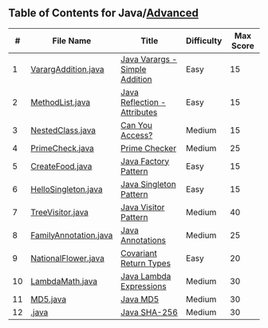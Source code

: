 ## Table of Contents for Java/[Advanced](https://www.hackerrank.com/domains/java?filters%5Bsubdomains%5D%5B%5D=java-advanced)

| #  | File Name                                      | Title                            | Difficulty | Max Score |
| -- | ---------------------------------------------- | -------------------------------- | ---------- | --------- |
| 1  | [VarargAddition.java](VarargAddition.java)     | [Java Varargs - Simple Addition] | Easy       | 15        |
| 2  | [MethodList.java](MethodList.java)             | [Java Reflection - Attributes]   | Easy       | 15        |
| 3  | [NestedClass.java](NestedClass.java)           | [Can You Access?]                | Medium     | 15        |
| 4  | [PrimeCheck.java](PrimeCheck.java)             | [Prime Checker]                  | Medium     | 25        |
| 5  | [CreateFood.java](CreateFood.java)             | [Java Factory Pattern]           | Easy       | 15        |
| 6  | [HelloSingleton.java](HelloSingleton.java)     | [Java Singleton Pattern]         | Easy       | 15        |
| 7  | [TreeVisitor.java](TreeVisitor.java)           | [Java Visitor Pattern]           | Medium     | 40        |
| 8  | [FamilyAnnotation.java](FamilyAnnotation.java) | [Java Annotations]               | Medium     | 25        |
| 9  | [NationalFlower.java](NationalFlower.java)     | [Covariant Return Types]         | Easy       | 20        |
| 10 | [LambdaMath.java](LambdaMath.java)             | [Java Lambda Expressions]        | Medium     | 30        |
| 11 | [MD5.java](MD5.java)                           | [Java MD5]                       | Medium     | 30        |
| 12 | [.java](.java)                                 | [Java SHA-256]                   | Medium     | 30        |

[Java Varargs - Simple Addition]: https://www.hackerrank.com/challenges/simple-addition-varargs/problem
[Java Reflection - Attributes]: https://www.hackerrank.com/challenges/java-reflection-attributes/problem
[Can You Access?]: https://www.hackerrank.com/challenges/can-you-access/problem
[Prime Checker]: https://www.hackerrank.com/challenges/prime-checker/problem
[Java Factory Pattern]: https://www.hackerrank.com/challenges/java-factory/problem
[Java Singleton Pattern]: https://www.hackerrank.com/challenges/java-singleton/problem
[Java Visitor Pattern]: https://www.hackerrank.com/challenges/java-vistor-pattern/problem
[Java Annotations]: https://www.hackerrank.com/challenges/java-annotations/problem
[Covariant Return Types]: https://www.hackerrank.com/challenges/java-covariance/problem
[Java Lambda Expressions]: https://www.hackerrank.com/challenges/java-lambda-expressions/problem
[Java MD5]: https://www.hackerrank.com/challenges/java-md5/problem
[Java SHA-256]: https://www.hackerrank.com/challenges/sha-256/problem

